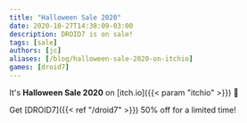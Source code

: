 ```yaml
---
title: "Halloween Sale 2020"
date: 2020-10-27T14:38:09-03:00
description: DROID7 is on sale!
tags: [sale]
authors: [jc]
aliases: [/blog/halloween-sale-2020-on-itchio]
games: [droid7]
---
```


It's **Halloween Sale 2020** on [itch.io]({{< param "itchio" >}}) 🎃

Get [DROID7]({{< ref "/droid7" >}}) 50% off for a limited time!
